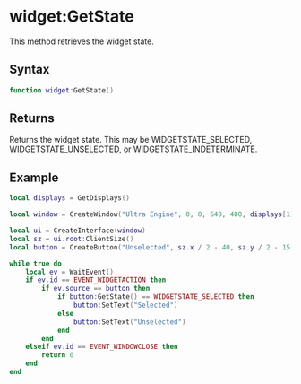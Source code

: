 # widget:GetState

This method retrieves the widget state.

## Syntax

```lua
function widget:GetState()
```

## Returns

Returns the widget state. This may be WIDGETSTATE_SELECTED, WIDGETSTATE_UNSELECTED, or WIDGETSTATE_INDETERMINATE.

## Example

```lua
local displays = GetDisplays()

local window = CreateWindow("Ultra Engine", 0, 0, 640, 480, displays[1])

local ui = CreateInterface(window)
local sz = ui.root:ClientSize()
local button = CreateButton("Unselected", sz.x / 2 - 40, sz.y / 2 - 15, 120, 30, ui.root, BUTTON_CHECKBOX)

while true do
    local ev = WaitEvent()
    if ev.id == EVENT_WIDGETACTION then
        if ev.source == button then
            if button:GetState() == WIDGETSTATE_SELECTED then
                button:SetText("Selected")
            else
                button:SetText("Unselected")
            end
        end
    elseif ev.id == EVENT_WINDOWCLOSE then
        return 0
    end
end
```